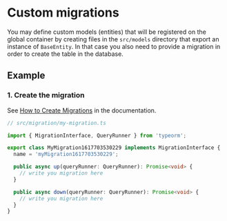 # Custom migrations

You may define custom models (entities) that will be registered on the global container by creating files in the `src/models` directory that export an instance of `BaseEntity`.
In that case you also need to provide a migration in order to create the table in the database.

## Example

### 1. Create the migration

See [How to Create Migrations](https://docs.medusajs.com/advanced/backend/migrations/) in the documentation.

```ts
// src/migration/my-migration.ts

import { MigrationInterface, QueryRunner } from 'typeorm';

export class MyMigration1617703530229 implements MigrationInterface {
  name = 'myMigration1617703530229';

  public async up(queryRunner: QueryRunner): Promise<void> {
    // write you migration here
  }

  public async down(queryRunner: QueryRunner): Promise<void> {
    // write you migration here
  }
}
```
